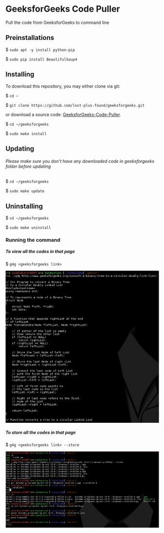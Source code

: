 # GeeksforGeeks Code Puller
Pull the code from GeeksforGeeks to command line

## Preinstallations

$ `sudo apt -y install python-pip`

$ `sudo pip install BeautifulSoup4`

## Installing

To download this repository, you may either clone via git:

$ `cd ~`

$ `git clone https://github.com/lost-plus-found/geeksforgeeks.git`

or download a source code: [GeeksforGeeks-Code-Puller](https://github.com/lost-plus-found/geeksforgeeks/archive/master.zip).

$ `cd ~/geeksforgeeks`

$ `sudo make install`

## Updating

###### Please make sure you don't have any downloaded code in geeksforgeeks folder before updating

$ `cd ~/geeksforgeeks`

$ `sudo make update`

## Uninstalling

$ `cd ~/geeksforgeeks`

$ `sudo make uninstall`

### Running the command


##### To view all the codes in that page

$ `g4g <geeksforgeeks link>`

![Screenshot](./assets/SS1.png "Screenshot 1")

##### To store all the codes in that page

$ `g4g <geeksforgeeks link> --store`

![Screenshot](./assets/SS2.png "Screenshot 2")
